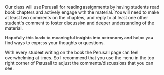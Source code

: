 Our class will use Perusall for reading assignments 
by having students read book chapters and actively engage 
with the material.
You will need to make at least two comments on the chapters, 
and reply to at least one other student's comment to 
foster discussion and deeper understanding of the material.

Hopefully this leads to meaningful insights into astronomy
and helps you find ways to express your
thoughts or questions. 

With every student writing on the book the Perusall page
can feel overwhelming at times.
So I recommend that you use the menu in 
the top right corner of Perusall
to adjust the comments/discussions that you can see. 
